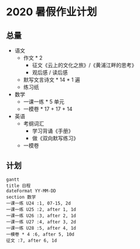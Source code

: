 2020 暑假作业计划
===

总量
---

- 语文
  - 作文 \* 2
    - 征文《云上的文化之旅》/《黄浦江畔的思考》
    - 观后感 / 读后感
  - 默写文言诗文 \* 14 \* 1 遍
  - 练习纸
- 数学
  - 一课一练 \* 5 单元
  - 一模卷 \* 17 + 17 + 14
- 英语
  - 考纲词汇
    - 学习背诵《手册》
    - 做《双向默写练习》
  - 一模卷 

计划
---

```mermaid
gantt
title 日程
dateFormat YY-MM-DD
section 数学
一课一练 U24 :1, 07-15, 2d
一课一练 U25 :2, after 1, 1d
一课一练 U26 :3, after 2, 1d
一课一练 U27 :4, after 3, 2d
一课一练 U28 :5, after 4, 1d
一模卷 * 4 :6, after 5, 10d
征文 :7, after 6, 1d


```